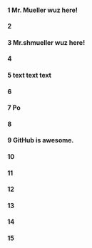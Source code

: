 #### 1 Mr. Mueller wuz here!
#### 2
#### 3 Mr.shmueller wuz here!
#### 4
#### 5 text text text
#### 6
#### 7 Po
#### 8
#### 9 GitHub is awesome.
#### 10
#### 11
#### 12
#### 13
#### 14
#### 15